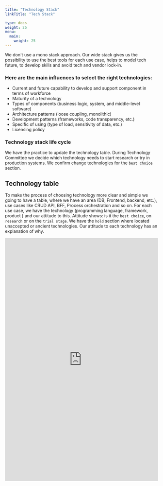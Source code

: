 ```yaml
---
title: "Technology Stack"
linkTitle: "Tech Stack"

type: docs
weight: 25
menu:
  main:
    weight: 25
---
```


We don't use a mono stack approach. Our wide stack gives us the possibility to use the best tools for each use case, helps to model tech future, to develop skills and avoid tech and vendor lock-in.

### Here are the main influences to select the right technologies:

* Current and future capability to develop and support component in terms of workforce
* Maturity of a technology
* Types of components (business logic, system, and middle-level software)
* Architecture patterns (loose coupling, monolithic)
* Development patterns (frameworks, code transparency, etc.)
* Specific of using (type of load, sensitivity of data, etc.)
* Licensing policy


### Technology stack life cycle
We have the practice to update the technology table. During Technology Committee we decide which technology needs to start research or try in production systems. We confirm change technologies for the `best choice` section.

## Technology table
To make the process of choosing technology more clear and simple we going to have a table, where we have an area (DB, Frontend, backend, etc.), use cases like CRUD API, BFF, Process orchestration and so on. For each use case, we have the technology (programming language, framework, product ) and our attitude to this. Attitude shows: is it the `best choice`, on `research` or on the `trial stage`. We have the `hold` section where located unaccepted or ancient technologies. Our attitude to each technology has an explanation of why.

<iframe width="100%" height="800" style="border: 0" src="https://docs.google.com/spreadsheets/d/e/2PACX-1vTu7RaWazV0jjyiGpdBzIFo-QlCrYRUi4gPOA07NfT3sWzabiZm7Svy5NbQ7erwOJGaMrz1hVTSZx6d/pubhtml?gid=0&amp;single=true&amp;widget=true&amp;headers=false"></iframe>